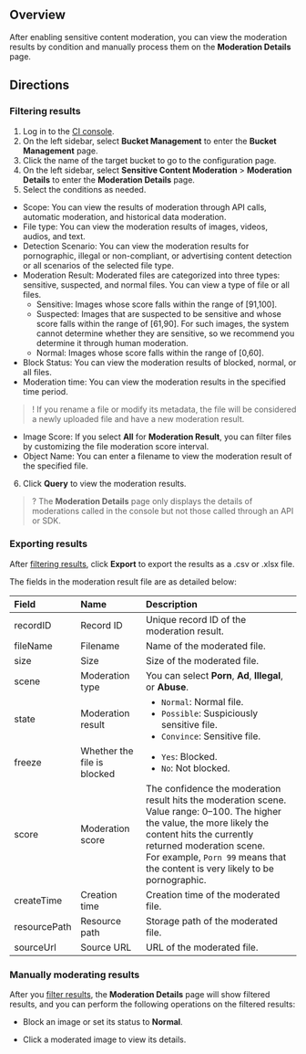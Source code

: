 ## Overview

After enabling sensitive content moderation, you can view the moderation results by condition and manually process them on the **Moderation Details** page.

## Directions

<span id="ResultScreening"></span>
### Filtering results

1. Log in to the [CI console](https://console.cloud.tencent.com/ci).
2. On the left sidebar, select **Bucket Management** to enter the **Bucket Management** page.
3. Click the name of the target bucket to go to the configuration page.
4. On the left sidebar, select **Sensitive Content Moderation** > **Moderation Details** to enter the **Moderation Details** page.
5. Select the conditions as needed.

 - Scope: You can view the results of moderation through API calls, automatic moderation, and historical data moderation.
 - File type: You can view the moderation results of images, videos, audios, and text.
 - Detection Scenario: You can view the moderation results for pornographic, illegal or non-compliant, or advertising content detection or all scenarios of the selected file type.
 - Moderation Result: Moderated files are categorized into three types: sensitive, suspected, and normal files. You can view a type of file or all files.
    - Sensitive: Images whose score falls within the range of [91,100].
    - Suspected: Images that are suspected to be sensitive and whose score falls within the range of [61,90]. For such images, the system cannot determine whether they are sensitive, so we recommend you determine it through human moderation.
    - Normal: Images whose score falls within the range of [0,60].
 - Block Status: You can view the moderation results of blocked, normal, or all files.
 - Moderation time: You can view the moderation results in the specified time period.
>! If you rename a file or modify its metadata, the file will be considered a newly uploaded file and have a new moderation result.
 - Image Score: If you select **All** for **Moderation Result**, you can filter files by customizing the file moderation score interval.
 - Object Name: You can enter a filename to view the moderation result of the specified file.
6. Click **Query** to view the moderation results.
>? The **Moderation Details** page only displays the details of moderations called in the console but not those called through an API or SDK.
>


### Exporting results

After [filtering results](#ResultScreening), click **Export** to export the results as a .csv or .xlsx file.

The fields in the moderation result file are as detailed below:

| Field | Name | Description |
| :----------- | :------- | :----------------------------------------------------------- |
| recordID     | Record ID  | Unique record ID of the moderation result.                                        |
| fileName     | Filename   | Name of the moderated file.                                               |
| size         | Size     | Size of the moderated file.                                               |
| scene        | Moderation type | You can select **Porn**, **Ad**, **Illegal**, or **Abuse**.                     |
| state        | Moderation result | <ul  style="margin: 0;"><li>`Normal`: Normal file.</li><li>`Possible`: Suspiciously sensitive file.</li><li>`Convince`: Sensitive file.</li></ul> |
| freeze       | Whether the file is blocked | <ul  style="margin: 0;"><li>`Yes`: Blocked.</li><li>`No`: Not blocked.</li></ul> |
| score        | Moderation score | The confidence the moderation result hits the moderation scene. Value range: 0–100. The higher the value, the more likely the content hits the currently returned moderation scene. <br>For example, `Porn 99` means that the content is very likely to be pornographic. |
| createTime   | Creation time | Creation time of the moderated file.                                           |
| resourcePath | Resource path | Storage path of the moderated file.                                           |
| sourceUrl    | Source URL   | URL of the moderated file.                                               |


### Manually moderating results

After you [filter results](#ResultScreening), the **Moderation Details** page will show filtered results, and you can perform the following operations on the filtered results:
 - Block an image or set its status to **Normal**.

 - Click a moderated image to view its details.

